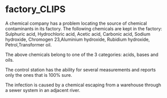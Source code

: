 # factory_CLIPS

A chemical company has a problem locating the source of chemical contaminants in its factory. 
The following chemicals are kept in the factory: Sulphuric acid, Hydrochloric acid, Acetic acid, Carbonic acid, Sodium hydroxide, Chromogen 23,Aluminium hydroxide, 
Rubidium hydroxide, Petrol,Transformer oil.

The above chemicals belong to one of the 3 categories: acids, bases and oils.

The control station has the ability for several measurements and reports only the ones that is 100% sure. 

The infection is caused by a chemical escaping from a warehouse through a sewer system in an adjacent river.
